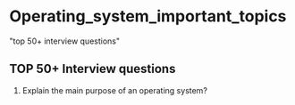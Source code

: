 # Operating_system_important_topics
"top 50+ interview questions"


## TOP 50+ Interview questions

1. Explain the main purpose of an operating system?
